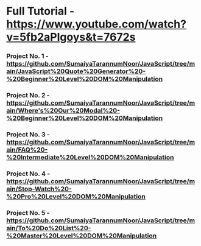 # Full Tutorial - https://www.youtube.com/watch?v=5fb2aPlgoys&t=7672s

### Project No. 1 - https://github.com/SumaiyaTarannumNoor/JavaScript/tree/main/JavaScript%20Quote%20Generator%20-%20Beginner%20Level%20DOM%20Manipulation

### Project No. 2 - https://github.com/SumaiyaTarannumNoor/JavaScript/tree/main/Where's%20Our%20Modal%20-%20Beginner%20Level%20DOM%20Manipulation

### Project No. 3 - https://github.com/SumaiyaTarannumNoor/JavaScript/tree/main/FAQ%20-%20Intermediate%20Level%20DOM%20Manipulation

### Project No. 4 - https://github.com/SumaiyaTarannumNoor/JavaScript/tree/main/Stop-Watch%20-%20Pro%20Level%20DOM%20Manipulation

### Project No. 5 - https://github.com/SumaiyaTarannumNoor/JavaScript/tree/main/To%20Do%20List%20-%20Master%20Level%20DOM%20Manipulation
